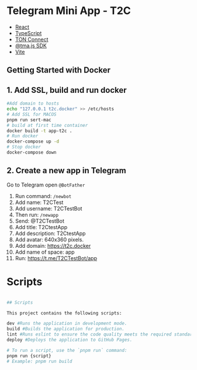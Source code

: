 # Telegram Mini App - T2C

- [React](https://react.dev/)
- [TypeScript](https://www.typescriptlang.org/)
- [TON Connect](https://docs.ton.org/develop/dapps/ton-connect/overview)
- [@tma.js SDK](https://docs.telegram-mini-apps.com/packages/tma-js-sdk)
- [Vite](https://vitejs.dev/)

## Getting Started with Docker

## 1. Add SSL, build and run docker

```bash
#Add domain to hosts
echo "127.0.0.1 t2c.docker" >> /etc/hosts
# Add SSL for MACOS
pnpm run sert-mac
# build at first time container
docker build -t app-t2c .
# Run docker
docker-compose up -d
# Stop docker
docker-compose down
```

## 2. Create a new app in Telegram

Go to Telegram open `@BotFather`

1. Run command: `/newbot`
2. Add name: T2CTest 
3. Add username: T2CTestBot 
4. Then run: `/newapp`
5. Send: @T2CTestBot 
6. Add title: T2CtestApp 
7. Add description: T2CtestApp 
8. Add avatar: 640x360 pixels. 
9. Add domain: https://t2c.docker
10. Add name of space: app 
11. Run: https://t.me/T2CTestBot/app

# Scripts
```bash

## Scripts

This project contains the following scripts:

dev #Runs the application in development mode.
build #Builds the application for production.
lint #Runs eslint to ensure the code quality meets the required standards.
deploy #Deploys the application to GitHub Pages.

# To run a script, use the `pnpm run` command:
pnpm run {script}
# Example: pnpm run build
```
